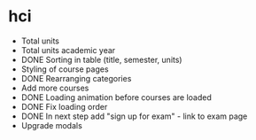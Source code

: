 # hci

- Total units
- Total units academic year
- DONE Sorting in table (title, semester, units)
- Styling of course pages
- DONE Rearranging categories
- Add more courses
- DONE Loading animation before courses are loaded
- DONE Fix loading order
- DONE In next step add "sign up for exam" - link to exam page
- Upgrade modals